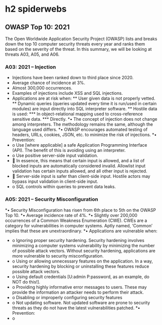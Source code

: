 # h2 spiderwebs
## OWASP Top 10: 2021
The Open Worldwide Application Security Project (OWASP) lists and breaks down the top 10 computer security threats every year and ranks them based on the severity of the threat. In this summary, we will be looking at threats A03, A05, and A06.
### A03: 2021 – Injection
*	Injections have been ranked down to third place since 2020.
*	Average chance of incidence at 3%.
*	Almost 300,000 occurrences.
*	Examples of injections include XSS and SQL injections.
*	Applications are at risk when:
** User given data is not properly vetted.
**	Dynamic queries (queries updated every time it is run/used in certain modules) are input directly into SQL interpreter software.
** Hostile data is used: 
*** In object-relational mapping used to cross-reference sensitive data.
*** Directly.
*•	The concept of injection does not change among interpreters. The methodology remains the same, although the language used differs.
*•	OWASP encourages automated testing of headers, URLs, cookies, JSON, etc. to minimize the risk of injections.
*•	Prevention:
*  o	Use [where applicable] a safe Application Programming Interface (API). The benefit of this is avoiding using an interpreter.
*  o	Use positive server-side input validation.
*    	In essence, this means that certain input is allowed, and a list of blocked inputs are automatically considered invalid. Allowlist input validation has certain inputs allowed, and all other input is rejected.
*    	Server-side input is safer than client-side input. Hostile actors may bypass input validation in client-side input.
*  o	SQL controls within queries to prevent data leaks.

### A05: 2021 – Security Misconfiguration
*•	Security Misconfiguration has risen from 6th place to 5th on the OWASP Top 10.
*•	Average incidence rate of 4%. 
*•	Slightly over 200,000 occurrences of a Common Weakness Enumeration (CWE). CWEs are a category for vulnerabilities in computer systems. Aptly named, ‘Common’ implies that these are unextraordinary. 
*•	Applications are vulnerable when:
*  o	Ignoring proper security hardening. Security hardening involves minimizing a computer systems vulnerability by minimizing the number of possible attack vectors. Without security hardening, applications are more         vulnerable to security misconfiguration.
*  o	Using or allowing unnecessary features on the application. In a way, security hardening by blocking or uninstalling these features reduce possible attack vectors.
*  o	Using default credentials [U:admin P:password, as an example, do NOT do this!].
*  o	Providing highly informative error messages to users. These may provide the information an attacker needs to perform their attack.
*  o	Disabling or improperly configuring security features
*  o	Not updating software. Not updated software are prone to security threats as they do not have the latest vulnerabilities patched.
*•	Prevention:
*  o	


